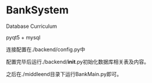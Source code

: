 # BankSystem
Database Curriculum

pyqt5 + mysql

连接配置在./backend/config.py中

配置完毕后运行./backend/__init__.py初始化数据库相关表及内容。

之后在./middleend目录下运行BankMain.py即可。